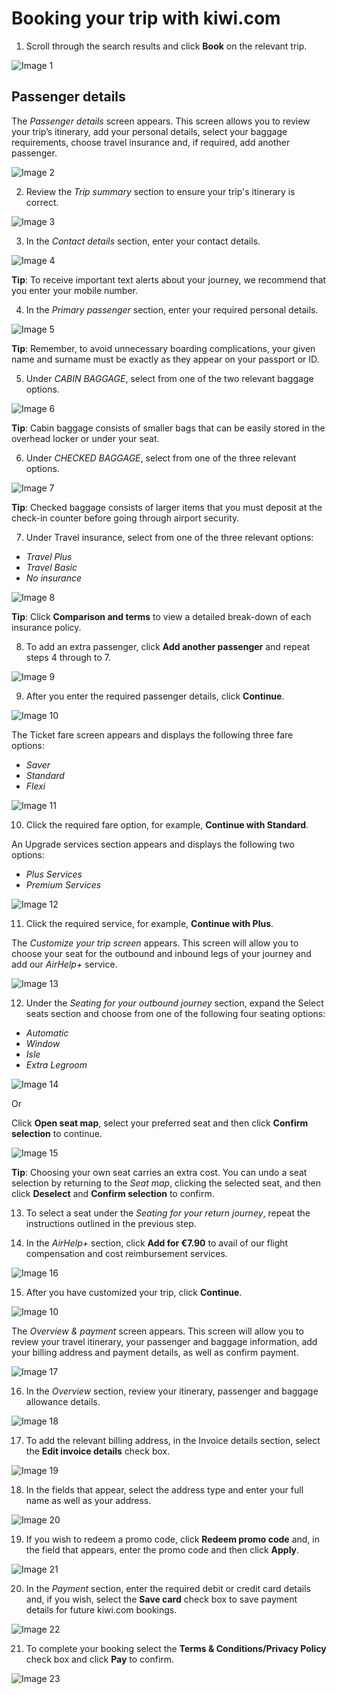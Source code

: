# Booking your trip with kiwi.com

1.	Scroll through the search results and click **Book** on the relevant trip.

![Image 1](https://user-images.githubusercontent.com/57447158/88820074-20f45c00-d1c1-11ea-9546-5b85e39373d7.png)

## Passenger details

The _Passenger details_ screen appears. This screen allows you to review your trip’s itinerary, add your personal details, select your baggage requirements, choose travel insurance and, if required, add another passenger. 

![Image 2](https://user-images.githubusercontent.com/57447158/88905514-a8d87580-d256-11ea-837b-9972b84dab34.png)

2.	Review the _Trip summary_ section to ensure your trip's itinerary is correct.

![Image 3](https://user-images.githubusercontent.com/57447158/88820079-22258900-d1c1-11ea-8244-a89b85414e0a.png)

3.	In the _Contact details_ section, enter your contact details.

![Image 4](https://user-images.githubusercontent.com/57447158/88820083-22be1f80-d1c1-11ea-94c1-7ac92d7e07c4.png)

**Tip**: To receive important text alerts about your journey, we recommend that you enter your mobile number.

4.	In the _Primary passenger_ section, enter your required personal details.

![Image 5](https://user-images.githubusercontent.com/57447158/88820032-18038a80-d1c1-11ea-96d5-c7e49b5fa418.png)

**Tip**: Remember, to avoid unnecessary boarding complications, your given name and surname must be exactly as they appear on your passport or ID.

5.	Under _CABIN BAGGAGE_, select from one of the two relevant baggage options.

![Image 6](https://user-images.githubusercontent.com/57447158/88820037-189c2100-d1c1-11ea-9586-e03137c7a56e.png)

**Tip**: Cabin baggage consists of smaller bags that can be easily stored in the overhead locker or under your seat.

6.	Under _CHECKED BAGGAGE_, select from one of the three relevant options.

![Image 7](https://user-images.githubusercontent.com/57447158/88820039-189c2100-d1c1-11ea-9f32-73e87bae89f2.png)

**Tip**: Checked baggage consists of larger items that you must deposit at the check-in counter before going through airport security. 

7.	Under Travel insurance, select from one of the three relevant options:
*	_Travel Plus_
*	_Travel Basic_
*	_No insurance_

![Image 8](https://user-images.githubusercontent.com/57447158/88820044-1934b780-d1c1-11ea-84c9-37aae62bfadd.png)

**Tip**: Click **Comparison and terms** to view a detailed break-down of each insurance policy.

8.	To add an extra passenger, click **Add another passenger** and repeat steps 4 through to 7.

![Image 9](https://user-images.githubusercontent.com/57447158/88820046-19cd4e00-d1c1-11ea-8f39-91705bf314e7.png)

9.	After you enter the required passenger details, click **Continue**.

![Image 10](https://user-images.githubusercontent.com/57447158/88820047-19cd4e00-d1c1-11ea-9d27-1795d7ddc134.png)

The Ticket fare screen appears and displays the following three fare options:
*	_Saver_  
*	_Standard_ 
*	_Flexi_ 

![Image 11](https://user-images.githubusercontent.com/57447158/88820048-1a65e480-d1c1-11ea-8a23-ade2bf6fe1df.png)

10.	Click the required fare option, for example, **Continue with Standard**.

An Upgrade services section appears and displays the following two options:
*	_Plus Services_
*	_Premium Services_

![Image 12](https://user-images.githubusercontent.com/57447158/88820049-1afe7b00-d1c1-11ea-986e-a764f82398b2.png)

11.	Click the required service, for example, **Continue with Plus**. 

The _Customize your trip screen_ appears. This screen will allow you to choose your seat for the outbound and inbound legs of your journey and add our _AirHelp+_ service. 

![Image 13](https://user-images.githubusercontent.com/57447158/88820050-1b971180-d1c1-11ea-8e74-e83170af5885.png)

12.	Under the _Seating for your outbound journey_ section, expand the Select seats section and choose from one of the following four seating options:
*	_Automatic_
*	_Window_
*	_Isle_
*	_Extra Legroom_

![Image 14](https://user-images.githubusercontent.com/57447158/88820051-1b971180-d1c1-11ea-8f95-05938e9004f0.png)

Or

Click **Open seat map**, select your preferred seat and then click **Confirm selection** to continue.

![Image 15](https://user-images.githubusercontent.com/57447158/88820056-1c2fa800-d1c1-11ea-8db3-5b11ce3db0a9.png)

**Tip**: Choosing your own seat carries an extra cost. You can undo a seat selection by returning to the _Seat map_, clicking the selected seat, and then click **Deselect** and **Confirm selection** to confirm. 

13.	To select a seat under the _Seating for your return journey_, repeat the instructions outlined in the previous step.

14.	In the _AirHelp+_ section, click **Add for €7.90** to avail of our flight compensation and cost reimbursement services. 

![Image 16](https://user-images.githubusercontent.com/57447158/88820057-1cc83e80-d1c1-11ea-8011-190e646d712a.png)

15.	After you have customized your trip, click **Continue**.

![Image 10](https://user-images.githubusercontent.com/57447158/88820047-19cd4e00-d1c1-11ea-9d27-1795d7ddc134.png)

The _Overview & payment_ screen appears. This screen will allow you to review your travel itinerary, your passenger and baggage information, add your billing address and payment details, as well as confirm payment.        

![Image 17](https://user-images.githubusercontent.com/57447158/88820058-1d60d500-d1c1-11ea-8779-eb448222d1ea.png)

16.	In the _Overview_ section, review your itinerary, passenger and baggage allowance details.

![Image 18](https://user-images.githubusercontent.com/57447158/88820060-1df96b80-d1c1-11ea-926f-b72afbd9c336.png)

17.	To add the relevant billing address, in the Invoice details section, select the **Edit invoice details** check box.

![Image 19](https://user-images.githubusercontent.com/57447158/88820062-1df96b80-d1c1-11ea-8d9d-229b542809a4.png)

18.	In the fields that appear, select the address type and enter your full name as well as your address.

![Image 20](https://user-images.githubusercontent.com/57447158/88820064-1e920200-d1c1-11ea-880e-e1683937da30.png)

19.	If you wish to redeem a promo code, click **Redeem promo code** and, in the field that appears, enter the promo code and then click **Apply**. 

![Image 21](https://user-images.githubusercontent.com/57447158/88820068-1f2a9880-d1c1-11ea-841a-94c49ba2f6fd.png)

20.	In the _Payment_ section, enter the required debit or credit card details and, if you wish, select the **Save card** check box to save payment details for future kiwi.com bookings.

![Image 22](https://user-images.githubusercontent.com/57447158/88820070-1fc32f00-d1c1-11ea-9694-6825f2eef444.png)

21.	To complete your booking select the **Terms & Conditions/Privacy Policy** check box and click **Pay** to confirm.

![Image 23](https://user-images.githubusercontent.com/57447158/88820072-205bc580-d1c1-11ea-812e-306fc19b7802.png)










  
  

























